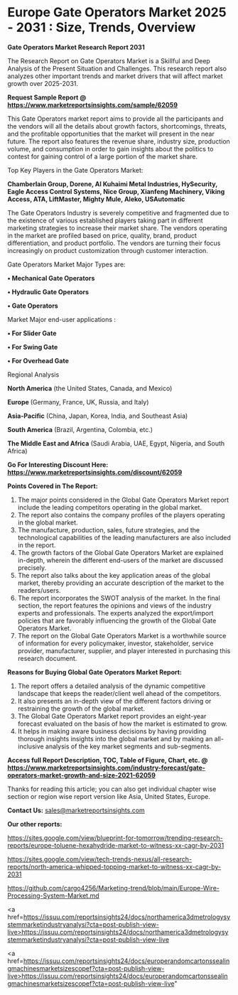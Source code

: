  # Europe Gate Operators Market 2025 - 2031 : Size, Trends, Overview

<strong>Gate Operators Market Research Report 2031</strong>

The Research Report on Gate Operators Market is a Skillful and Deep Analysis of the Present Situation and Challenges. This research report also analyzes other important trends and market drivers that will affect market growth over 2025-2031.

<strong>Request Sample Report @ <a href=https://www.marketreportsinsights.com/sample/62059>https://www.marketreportsinsights.com/sample/62059</a></strong>

This Gate Operators market report aims to provide all the participants and the vendors will all the details about growth factors, shortcomings, threats, and the profitable opportunities that the market will present in the near future. The report also features the revenue share, industry size, production volume, and consumption in order to gain insights about the politics to contest for gaining control of a large portion of the market share.

Top Key Players in the Gate Operators Market:

<strong>Chamberlain Group, Dorene, Al Kuhaimi Metal Industries, HySecurity, Eagle Access Control Systems, Nice Group, Xianfeng Machinery, Viking Access, ATA, LiftMaster, Mighty Mule, Aleko, USAutomatic</strong>

The Gate Operators Industry is severely competitive and fragmented due to the existence of various established players taking part in different marketing strategies to increase their market share. The vendors operating in the market are profiled based on price, quality, brand, product differentiation, and product portfolio. The vendors are turning their focus increasingly on product customization through customer interaction.

Gate Operators Market Major Types are:

<strong>• Mechanical Gate Operators

• Hydraulic Gate Operators

• Gate Operators</strong>

Market Major end-user applications :

<strong>• For Slider Gate

• For Swing Gate

• For Overhead Gate</strong>

Regional Analysis

</u><strong><b>North America</b></strong> (the United States, Canada, and Mexico)

<strong><b>Europe </b></strong>(Germany, France, UK, Russia, and Italy)

<strong><b>Asia-Pacific</b></strong> (China, Japan, Korea, India, and Southeast Asia)

<strong><b>South America</b></strong> (Brazil, Argentina, Colombia, etc.)

<strong><b>The Middle East and Africa</b></strong> (Saudi Arabia, UAE, Egypt, Nigeria, and South Africa)

<strong>Go For Interesting Discount Here: <a href=https://www.marketreportsinsights.com/discount/62059>https://www.marketreportsinsights.com/discount/62059</a></strong>

<strong>Points Covered in The Report:</strong>
<ol>
  <li>The major points considered in the Global Gate Operators Market report include the leading competitors operating in the global market.</li>
  <li>The report also contains the company profiles of the players operating in the global market.</li>
  <li>The manufacture, production, sales, future strategies, and the technological capabilities of the leading manufacturers are also included in the report.</li>
  <li>The growth factors of the Global Gate Operators Market are explained in-depth, wherein the different end-users of the market are discussed precisely.</li>
  <li>The report also talks about the key application areas of the global market, thereby providing an accurate description of the market to the readers/users.</li>
  <li>The report incorporates the SWOT analysis of the market. In the final section, the report features the opinions and views of the industry experts and professionals. The experts analyzed the export/import policies that are favorably influencing the growth of the Global Gate Operators Market.</li>
  <li>The report on the Global Gate Operators Market is a worthwhile source of information for every policymaker, investor, stakeholder, service provider, manufacturer, supplier, and player interested in purchasing this research document.</li>
</ol>
<strong>Reasons for Buying Global Gate Operators Market Report:</strong>

<ol>
  <li>The report offers a detailed analysis of the dynamic competitive landscape that keeps the reader/client well ahead of the competitors.</li>
  <li>It also presents an in-depth view of the different factors driving or restraining the growth of the global market.</li>
  <li>The Global Gate Operators Market report provides an eight-year forecast evaluated on the basis of how the market is estimated to grow.</li>
  <li>It helps in making aware business decisions by having providing thorough insights insights into the global market and by making an all-inclusive analysis of the key market segments and sub-segments.</li>
</ol>
<strong>Access full Report Description, TOC, Table of Figure, Chart, etc. @ <a href=https://www.marketreportsinsights.com/industry-forecast/gate-operators-market-growth-and-size-2021-62059>https://www.marketreportsinsights.com/industry-forecast/gate-operators-market-growth-and-size-2021-62059</a></strong>


Thanks for reading this article; you can also get individual chapter wise section or region wise report version like Asia, United States, Europe.

<strong>Contact Us:</strong>
sales@marketreportsinsights.com

<strong>Our other reports:</strong>

<a href=https://sites.google.com/view/blueprint-for-tomorrow/trending-research-reports/europe-toluene-hexahydride-market-to-witness-xx-cagr-by-2031>https://sites.google.com/view/blueprint-for-tomorrow/trending-research-reports/europe-toluene-hexahydride-market-to-witness-xx-cagr-by-2031</a>

<a href=https://sites.google.com/view/tech-trends-nexus/all-research-reports/north-america-whipped-topping-market-to-witness-xx-cagr-by-2031>https://sites.google.com/view/tech-trends-nexus/all-research-reports/north-america-whipped-topping-market-to-witness-xx-cagr-by-2031</a>

<a href=https://github.com/cargo4256/Marketing-trend/blob/main/Europe-Wire-Processing-System-Market.md>https://github.com/cargo4256/Marketing-trend/blob/main/Europe-Wire-Processing-System-Market.md</a>

<a href=https://issuu.com/reportsinsights24/docs/northamerica3dmetrologysystemmarketindustryanalysi?cta=post-publish-view-live>https://issuu.com/reportsinsights24/docs/northamerica3dmetrologysystemmarketindustryanalysi?cta=post-publish-view-live</a>

<a href=https://issuu.com/reportsinsights24/docs/europerandomcartonssealingmachinesmarketsizescopef?cta=post-publish-view-live>https://issuu.com/reportsinsights24/docs/europerandomcartonssealingmachinesmarketsizescopef?cta=post-publish-view-live</a>"
